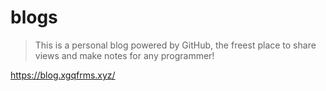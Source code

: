 # blogs

> This is a personal blog powered by GitHub, the freest place to share views and make notes for any programmer!

https://blog.xgqfrms.xyz/

<!--

😄 :octocat: 🚀 📚 ❤️ 🔥

Emoji: http://www.emoji-cheat-sheet.com/

hexo: http://blog.xgqfrms.xyz/

-->
